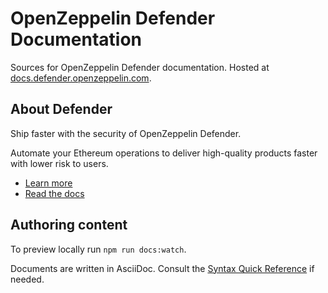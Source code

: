# OpenZeppelin Defender Documentation

Sources for OpenZeppelin Defender documentation. Hosted at [docs.defender.openzeppelin.com](https://docs.defender.openzeppelin.com/).

## About Defender

Ship faster with the security of OpenZeppelin Defender.

Automate your Ethereum operations to deliver high-quality products faster with lower risk to users.

- [Learn more](https://openzeppelin.com/defender)
- [Read the docs](https://docs.openzeppelin.com/defender)

## Authoring content

To preview locally run `npm run docs:watch`.

Documents are written in AsciiDoc. Consult the [Syntax Quick Reference](https://asciidoctor.org/docs/asciidoc-syntax-quick-reference/) if needed.

